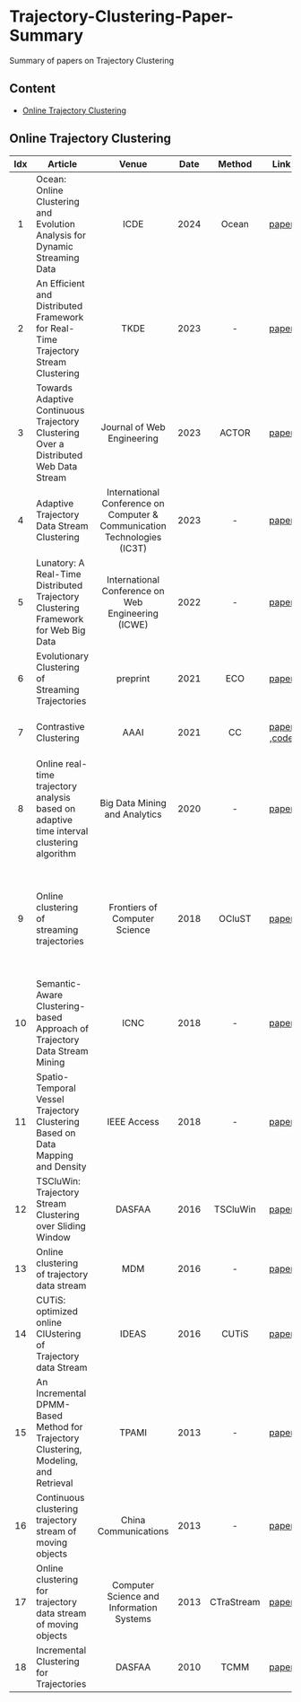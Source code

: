 # Trajectory-Clustering-Paper-Summary
Summary of papers on Trajectory Clustering
## Content
- [Online Trajectory Clustering](#Online-Trajectory-Clustering)

## Online Trajectory Clustering

| Idx | Article | Venue | Date | Method | Link | Note | Baseline |
|:-------:|-------|:-------:|:-------:|:-------:|:-------:|-------|:-------:|
|1| Ocean: Online Clustering and Evolution Analysis for Dynamic Streaming Data | ICDE | 2024 | Ocean | [paper](https://ieeexplore.ieee.org/abstract/document/10598139) | - |
|2| An Efficient and Distributed Framework for Real-Time Trajectory Stream Clustering | TKDE | 2023 | - | [paper](https://ieeexplore.ieee.org/abstract/document/10239520) | - |`OCluST`|
|3| Towards Adaptive Continuous Trajectory Clustering Over a Distributed Web Data Stream | Journal of Web Engineering | 2023 | ACTOR | [paper](https://ieeexplore.ieee.org/abstract/document/10261474) | - |
|4| Adaptive Trajectory Data Stream Clustering | International Conference on Computer & Communication Technologies (IC3T) | 2023 | - | [paper](https://link.springer.com/chapter/10.1007/978-981-99-9707-7_23) | - |
|5| Lunatory: A Real-Time Distributed Trajectory Clustering Framework for Web Big Data | International Conference on Web Engineering (ICWE) | 2022 | - | [paper](https://link.springer.com/chapter/10.1007/978-3-031-09917-5_15) | - |
|6| Evolutionary Clustering of Streaming Trajectories | preprint | 2021 | ECO | [paper](https://arxiv.org/abs/2109.11609) | - |
|7| Contrastive Clustering | AAAI | 2021 | CC | [paper](https://arxiv.org/abs/2009.09687) ,[code](https://github.com/Yunfan-Li/Contrastive-Clustering) | An online clutering method |
|8| Online real-time trajectory analysis based on adaptive time interval clustering algorithm | Big Data Mining and Analytics | 2020 | - | [paper](https://ieeexplore.ieee.org/abstract/document/9007874) | - |
|9| Online clustering of streaming trajectories | Frontiers of Computer Science | 2018 | OCluST | [paper](https://link.springer.com/article/10.1007/s11704-017-6325-0) | The author is the same as that of `TSCluWin`, and the method is similar to it. |
|10| Semantic-Aware Clustering-based Approach of Trajectory Data Stream Mining | ICNC | 2018 | - | [paper](https://ieeexplore.ieee.org/abstract/document/8390371) |
|11| Spatio-Temporal Vessel Trajectory Clustering Based on Data Mapping and Density | IEEE Access | 2018 | - | [paper](https://ieeexplore.ieee.org/abstract/document/8443320) |
|12| TSCluWin: Trajectory Stream Clustering over Sliding Window | DASFAA | 2016 | TSCluWin | [paper](https://link.springer.com/chapter/10.1007/978-3-319-32049-6_9) |
|13| Online clustering of trajectory data stream | MDM | 2016 | - | [paper](https://ieeexplore.ieee.org/abstract/document/7517785/) |
|14| CUTiS: optimized online ClUstering of Trajectory data Stream | IDEAS | 2016 | CUTiS | [paper](https://dl.acm.org/doi/abs/10.1145/2938503.2938516) | 
|15| An Incremental DPMM-Based Method for Trajectory Clustering, Modeling, and Retrieval | TPAMI | 2013 | - | [paper](https://ieeexplore.ieee.org/abstract/document/6482546) |
|16| Continuous clustering trajectory stream of moving objects | China Communications | 2013 | - | [paper](https://ieeexplore.ieee.org/abstract/document/6623510) |
|17| Online clustering for trajectory data stream of moving objects | Computer Science and Information Systems | 2013 | CTraStream | [paper](https://doiserbia.nb.rs/img/doi/1820-0214/2013/1820-02141300049Y.pdf) | 
|18| Incremental Clustering for Trajectories | DASFAA | 2010 | TCMM | [paper](https://link.springer.com/chapter/10.1007/978-3-642-12098-5_3) |
